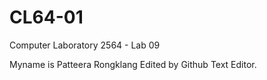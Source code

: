 # CL64-01
Computer Laboratory 2564 - Lab 09

Myname is Patteera Rongklang
Edited by Github Text Editor.

